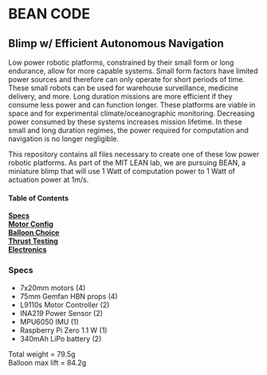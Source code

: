 # BEAN  CODE
## Blimp w/ Efficient Autonomous Navigation
Low power robotic platforms, constrained by their small form or long endurance, allow for more capable systems. Small form factors have limited power sources and therefore can only operate for short periods of time. These small robots can be used for warehouse surveillance, medicine delivery, and more. Long duration missions are more efficient if they consume less power and can function longer. These platforms are viable in space and for experimental climate/oceanographic monitoring. Decreasing power consumed by these systems increases mission lifetime. In these small and long duration regimes, the power required for computation and navigation is no longer negligible. 

This repository contains all files necessary to create one of these low power robotic platforms. As part of the MIT LEAN lab, we are pursuing BEAN, a miniature blimp that will use 1 Watt of computation power to 1 Watt of actuation power at 1m/s.

#### Table of Contents  
**[Specs](#specs)**<br>
**[Motor Config](#motor-config)**<br>
**[Balloon Choice](#balloon-choice)**<br>
**[Thrust Testing](#thrust-testing)**<br>
**[Electronics](#electronics)**<br>

### Specs
- 7x20mm motors (4)
- 75mm Gemfan HBN props (4)
- L9110s Motor Controller (2)
- INA219 Power Sensor (2)
- MPU6050 IMU (1)
- Raspberry Pi Zero 1.1 W (1)
- 340mAh LiPo battery (2)

Total weight = 79.5g <br>
Balloon max lift = 84.2g
